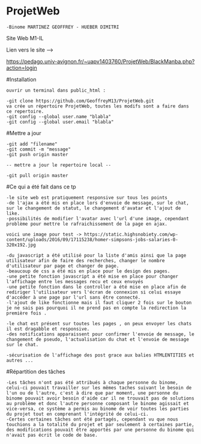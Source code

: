 # ProjetWeb 
    -Binome MARTINEZ GEOFFREY - HUEBER DIMITRI
Site Web M1-IL

Lien vers le site  -->

https://pedago.univ-avignon.fr/~uapv1403760/ProjetWeb/BlackManba.php?action=login

#Installation

    ouvrir un terminal dans public_html :
    
	-git clone https://github.com/GeoffreyM13/ProjetWeb.git
	va crée un répertoire ProjetWeb, toutes les modifs sont a faire dans ce repertoire.
	-git config --global user.name "blabla"
	-git config --global user.email "blabla"
	
#Mettre a jour

    -git add "filename"
    -git commit -m "message"
    -git push origin master
    
    -- mettre a jour le repertoire local --
    
    -git pull origin master 
    
#Ce qui a été fait dans ce tp

    -le site web est pratiquement responsive sur tous les points
	-de l'ajax a été mis en place lors d'envoie de message, sur le chat, sur le changement de statut, le changement d'avatar et l'ajout de like.
	-possibilités de modifier l'avatar avec l'url d'une image, cependant problème pour mettre le rafraichissement de la page en ajax.
	
	voici une image pour test -> https://static.highsnobiety.com/wp-content/uploads/2016/09/17115238/homer-simpsons-jobs-salaries-0-320x192.jpg
	
	-du javascript a été utilisé pour la liste d'amis ainsi que la page utilisateur afin de faire des recherches, changer le nombre d'utilisateur par page et changer de page.
	-beaucoup de css a été mis en place pour le design des pages.
	-une petite fonction javascript a été mise en place pour changer l'affichage entre les messages recu et ceux envoyés
	-une petite fonction dans le controller a été mise en place afin de rediriger l'utilisateur vers l'écran de connexion si celui essaye d'accéder à une page par l'url sans être connecté.
	-l'ajout de like fonctionne mais il faut cliquer 2 fois sur le bouton je ne sais pas pourquoi il ne prend pas en compte la redirection la première fois .
	
	-le chat est présent sur toutes les pages , on peux envoyer les chats il est dragabble et responsive.
	-des notifications apparaissent pour confirmer l'envoie de message, le changement de pseudo, l'actualisation du chat et l'envoie de message sur le chat.
	
	-sécurisation de l'affichage des post grace aux balies HTMLENTITIES et autres ...
	
#Répartition des tâches

    -Les tâches n'ont pas été attribués à chaque personne du binome, celui-ci pouvait travailler sur les mêmes taches suivant le besoin de l'un ou de l'autre, c'est à dire que par moment, une personne du binome pouvait avoir besoin d'aide car il ne trouvait pas de solutions au problème et donc l'autre personne composant le binome agissait et vice-versa, ce système a permis au binome de voir toutes les parties du projet tout en comprenant l'intégrité de celui-ci. 
    -Certes certaines tâches ont été partagés, cependant vu que nous touchions a la totalité du projet et par seulement à certaines partie, des modifications pouvait être apportés par une personne du binome qui n'avait pas écrit le code de base.
    
